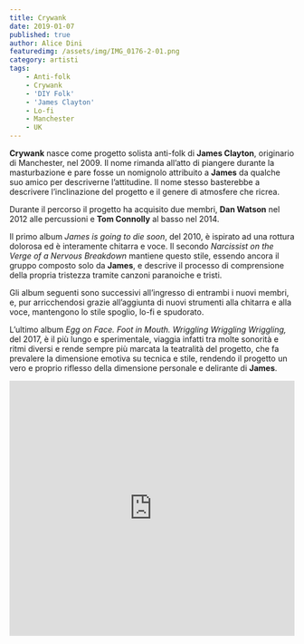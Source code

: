 ```yaml
---
title: Crywank
date: 2019-01-07
published: true
author: Alice Dini
featuredimg: /assets/img/IMG_0176-2-01.png
category: artisti
tags:
    - Anti-folk
    - Crywank
    - 'DIY Folk'
    - 'James Clayton'
    - Lo-fi
    - Manchester
    - UK
---
```

**Crywank** nasce come progetto solista anti-folk di **James Clayton**, originario di Manchester, nel 2009. Il nome rimanda all’atto di piangere durante la masturbazione e pare fosse un nomignolo attribuito a **James** da qualche suo amico per descriverne l’attitudine. Il nome stesso basterebbe a descrivere l’inclinazione del progetto e il genere di atmosfere che ricrea.

Durante il percorso il progetto ha acquisito due membri, **Dan Watson** nel 2012 alle percussioni e **Tom Connolly** al basso nel 2014.

Il primo album *James is going to die soon*, del 2010, è ispirato ad una rottura dolorosa ed è interamente chitarra e voce. Il secondo *Narcissist on the Verge of a Nervous Breakdown* mantiene questo stile, essendo ancora il gruppo composto solo da **James**, e descrive il processo di comprensione della propria tristezza tramite canzoni paranoiche e tristi.

Gli album seguenti sono successivi all’ingresso di entrambi i nuovi membri, e, pur arricchendosi grazie all’aggiunta di nuovi strumenti alla chitarra e alla voce, mantengono lo stile spoglio, lo-fi e spudorato.

L’ultimo album *Egg on Face. Foot in Mouth. Wriggling Wriggling Wriggling,* del 2017, è il più lungo e sperimentale, viaggia infatti tra molte sonorità e ritmi diversi e rende sempre più marcata la teatralità del progetto, che fa prevalere la dimensione emotiva su tecnica e stile, rendendo il progetto un vero e proprio riflesso della dimensione personale e delirante di **James**.

<iframe frameborder="no" height="450" scrolling="no" src="http://w.soundcloud.com/player/?url=http%3A//api.soundcloud.com/playlists/681479904&color=%23000000&auto_play=false&hide_related=false&show_comments=true&show_user=true&show_reposts=false&show_teaser=true&visual=true" width="100%"></iframe>
